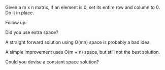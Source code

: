 Given a m x n matrix, if an element is 0, set its entire row and column to 0. Do it in place.

Follow up:

Did you use extra space?

A straight forward solution using O(mn) space is probably a bad idea.

A simple improvement uses O(m + n) space, but still not the best solution.

Could you devise a constant space solution?
